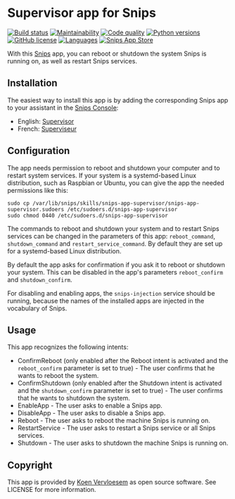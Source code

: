 # Supervisor app for Snips
[![Build status](https://api.travis-ci.com/koenvervloesem/snips-app-supervisor.svg?branch=master)](https://travis-ci.com/koenvervloesem/snips-app-supervisor) [![Maintainability](https://api.codeclimate.com/v1/badges/b3a76052925c4dfb5941/maintainability)](https://codeclimate.com/github/koenvervloesem/snips-app-supervisor/maintainability) [![Code quality](https://api.codacy.com/project/badge/Grade/42c7678a1b1b4f4aa6059c054bfe98cf)](https://app.codacy.com/app/koenvervloesem/snips-app-supervisor) [![Python versions](https://img.shields.io/badge/python-3.5-blue.svg)](https://www.python.org) [![GitHub license](https://img.shields.io/github/license/koenvervloesem/snips-app-supervisor.svg)](https://github.com/koenvervloesem/snips-app-supervisor/blob/master/LICENSE) [![Languages](https://img.shields.io/badge/i18n-en|fr-brown.svg)](https://github.com/koenvervloesem/snips-supervisor/tree/master/translations) [![Snips App Store](https://img.shields.io/badge/snips-app-blue.svg)](https://console.snips.ai/store/en/skill_l6qM1pVz2ez)

With this [Snips](https://snips.ai/) app, you can reboot or shutdown the system Snips is running on, as well as restart Snips services.

## Installation

The easiest way to install this app is by adding the corresponding Snips app to your assistant in the [Snips Console](https://console.snips.ai):

*   English: [Supervisor](https://console.snips.ai/store/en/skill_l6qM1pVz2ez)
*   French: [Superviseur](https://console.snips.ai/store/fr/skill_BWAwo87MxrW)

## Configuration

The app needs permission to reboot and shutdown your computer and to restart system services. If your system is a systemd-based Linux distribution, such as Raspbian or Ubuntu, you can give the app the needed permissions like this:

``` shell
sudo cp /var/lib/snips/skills/snips-app-supervisor/snips-app-supervisor.sudoers /etc/sudoers.d/snips-app-supervisor
sudo chmod 0440 /etc/sudoers.d/snips-app-supervisor
```

The commands to reboot and shutdown your system and to restart Snips services can be changed in the parameters of this app: `reboot_command`, `shutdown_command` and `restart_service_command`. By default they are set up for a systemd-based Linux distribution.

By default the app asks for confirmation if you ask it to reboot or shutdown your system. This can be disabled in the app's parameters `reboot_confirm` and `shutdown_confirm`.

For disabling and enabling apps, the `snips-injection` service should be running, because the names of the installed apps are injected in the vocabulary of Snips.

## Usage

This app recognizes the following intents:

*   ConfirmReboot (only enabled after the Reboot intent is activated and the `reboot_confirm` parameter is set to true) - The user confirms that he wants to reboot the system.
*   ConfirmShutdown (only enabled after the Shutdown intent is activated and the `shutdown_confirm` parameter is set to true) - The user confirms that he wants to shutdown the system.
*   EnableApp - The user asks to enable a Snips app.
*   DisableApp - The user asks to disable a Snips app.
*   Reboot - The user asks to reboot the machine Snips is running on.
*   RestartService - The user asks to restart a Snips service or all Snips services.
*   Shutdown - The user asks to shutdown the machine Snips is running on.

## Copyright

This app is provided by [Koen Vervloesem](mailto:koen@vervloesem.eu) as open source software. See LICENSE for more information.
